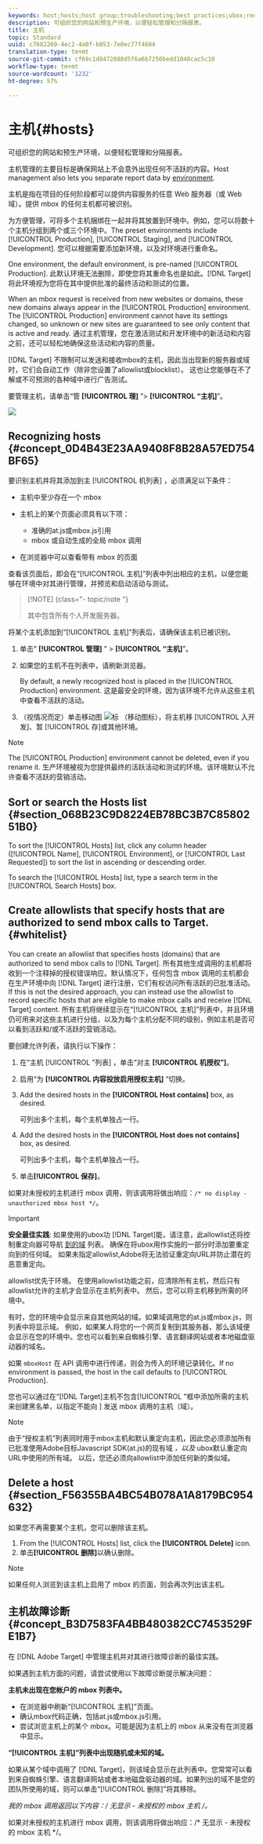```yaml
---
keywords: host;hosts;host group;troubleshooting;best practices;ubox;redirects;redirect;whitelist;allowlist;blacklist;blocklist
description: 可组织您的网站和预生产环境，以便轻松管理和分隔报表。
title: 主机
topic: Standard
uuid: c7682269-4ec2-4a0f-b053-7e0ec77f4604
translation-type: tm+mt
source-git-commit: cf69c1d8472088d5f6a6b7250bedd1048cac5c10
workflow-type: tm+mt
source-wordcount: '1232'
ht-degree: 57%

---
```



# 主机{#hosts}

可组织您的网站和预生产环境，以便轻松管理和分隔报表。

主机管理的主要目标是确保网站上不会意外出现任何不活跃的内容。Host management also lets you separate report data by [environment](/help/administrating-target/environments.md).

主机是指在项目的任何阶段都可以提供内容服务的任意 Web 服务器（或 Web 域）。提供 mbox 的任何主机都可被识别。

为方便管理，可将多个主机捆绑在一起并将其放置到环境中。例如，您可以将数十个主机分组到两个或三个环境中。The preset environments include [!UICONTROL Production], [!UICONTROL Staging], and [!UICONTROL Development]. 您可以根据需要添加新环境，以及对环境进行重命名。

One environment, the default environment, is pre-named [!UICONTROL Production]. 此默认环境无法删除，即使您将其重命名也是如此。[!DNL Target] 将此环境视为您将在其中提供批准的最终活动和测试的位置。

When an mbox request is received from new websites or domains, these new domains always appear in the [!UICONTROL Production] environment. The [!UICONTROL Production] environment cannot have its settings changed, so unknown or new sites are guaranteed to see only content that is active and ready. 通过主机管理，您在激活测试和开发环境中的新活动和内容之前，还可以轻松地确保这些活动和内容的质量。

[!DNL Target] 不限制可以发送和接收mbox的主机，因此当出现新的服务器或域时，它们会自动工作（除非您设置了allowlist或blocklist）。 这也让您能够在不了解或不可预测的各种域中进行广告测试。

要管理主机，请单击“管 **[!UICONTROL 理]** ”> **[!UICONTROL “主机]**”。

![](assets/hosts_list.png)

## Recognizing hosts {#concept_0D4B43E23AA9408F8B28A57ED754BF65}

要识别主机并将其添加到主 [!UICONTROL 机列表] ，必须满足以下条件：

* 主机中至少存在一个 mbox
* 主机上的某个页面必须具有以下项：

   * 准确的at.js或mbox.js引用
   * mbox 或自动生成的全局 mbox 调用

* 在浏览器中可以查看带有 mbox 的页面

查看该页面后，即会在“[!UICONTROL 主机]”列表中列出相应的主机，以便您能够在环境中对其进行管理，并预览和启动活动与测试。

>[!NOTE] {class=&quot;- topic/note &quot;}
>
>其中包含所有个人开发服务器。

将某个主机添加到“[!UICONTROL 主机]”列表后，请确保该主机已被识别。

1. 单击“ **[!UICONTROL 管理]** ” > **[!UICONTROL “主机]**”。
1. 如果您的主机不在列表中，请刷新浏览器。

   By default, a newly recognized host is placed in the [!UICONTROL Production] environment. 这是最安全的环境，因为该环境不允许从这些主机中查看不活跃的活动。

1. （视情况而定）单击移动图 ![标](/help/administrating-target/assets/icon-move.png) （移动图标），将主机移 [!UICONTROL 入开发]、暂 [!UICONTROL 存]或其他环境。

>[!NOTE]
>
>The [!UICONTROL Production] environment cannot be deleted, even if you rename it. 生产环境被视为您提供最终的活跃活动和测试的环境。该环境默认不允许查看不活跃的营销活动。

## Sort or search the Hosts list {#section_068B23C9D8224EB78BC3B7C8580251B0}

To sort the [!UICONTROL Hosts] list, click any column header ([!UICONTROL Name], [!UICONTROL Environment], or [!UICONTROL Last Requested]) to sort the list in ascending or descending order.

To search the [!UICONTROL Hosts] list, type a search term in the [!UICONTROL Search Hosts] box.

## Create allowlists that specify hosts that are authorized to send mbox calls to Target. {#whitelist}

You can create an allowlist that specifies hosts (domains) that are authorized to send mbox calls to [!DNL Target]. 所有其他生成调用的主机都将收到一个注释掉的授权错误响应。默认情况下，任何包含 mbox 调用的主机都会在生产环境中向 [!DNL Target] 进行注册，它们有权访问所有活跃的已批准活动。If this is not the desired approach, you can instead use the allowlist to record specific hosts that are eligible to make mbox calls and receive [!DNL Target] content. 所有主机将继续显示在“[!UICONTROL 主机]”列表中，并且环境仍可用来对这些主机进行分组，以及为每个主机分配不同的级别，例如主机是否可以看到活跃和/或不活跃的营销活动。

要创建允许列表，请执行以下操作：

1. 在“主机 [!UICONTROL ”列表] ，单击“对主 **[!UICONTROL 机授权”]**。
1. 启用“为 **[!UICONTROL 内容投放启用授权主机]** ”切换。
1. Add the desired hosts in the **[!UICONTROL Host contains]** box, as desired.

   可列出多个主机，每个主机单独占一行。

1. Add the desired hosts in the **[!UICONTROL Host does not contains]** box, as desired.

   可列出多个主机，每个主机单独占一行。

1. 单击&#x200B;**[!UICONTROL 保存]**。

如果对未授权的主机进行 mbox 调用，则该调用将做出响应：`/* no display - unauthorized mbox host */`。

>[!IMPORTANT]
>
>**安全最佳实践**: 如果使用的ubox功 [!DNL Target]能，请注意，此allowlist还将控制重定向器可导航 [到的域](/help/c-implementing-target/c-non-javascript-based-implementation/working-with-redirectors.md) 列表。 确保在将ubox用作实施的一部分时添加要重定向到的任何域。 如果未指定allowlist,Adobe将无法验证重定向URL并防止潜在的恶意重定向。
>
>allowlist优先于环境。 在使用allowlist功能之前，应清除所有主机，然后只有allowlist允许的主机才会显示在主机列表中。 然后，您可以将主机移到所需的环境中。

有时，您的环境中会显示来自其他网站的域。如果域调用您的at.js或mbox.js，则列表中将显示域。 例如，如果某人将您的一个网页复制到其服务器，那么该域便会显示在您的环境中。您也可以看到来自蜘蛛引擎、语言翻译网站或者本地磁盘驱动器的域名。

如果 `mboxHost` 在 API 调用中进行传递，则会为传入的环境记录转化。If no environment is passed, the host in the call defaults to [!UICONTROL Production].

您也可以通过在“[!DNL Target]主机不包含[!UICONTROL ”框中添加所需的主机来创建黑名单，以指定不能向 ] 发送 mbox 调用的主机（域）。

>[!NOTE]
>
>由于“授权主机”列表同时用于mbox主机和默认重定向主机，因此您必须添加所有已批准使用Adobe目标Javascript SDK(at.js)的现有域 *，以及* ubox默认重定向URL中使用的所有域。 以后，您还必须向allowlist中添加任何新的类似域。

## Delete a host {#section_F56355BA4BC54B078A1A8179BC954632}

如果您不再需要某个主机，您可以删除该主机。

1. From the [!UICONTROL Hosts] list, click the **[!UICONTROL Delete]** icon.
1. 单击&#x200B;**[!UICONTROL 删除]**&#x200B;以确认删除。

>[!NOTE]
>
>如果任何人浏览到该主机上启用了 mbox 的页面，则会再次列出该主机。

## 主机故障诊断 {#concept_B3D7583FA4BB480382CC7453529FE1B7}

在 [!DNL Adobe Target] 中管理主机并对其进行故障诊断的最佳实践。

如果遇到主机方面的问题，请尝试使用以下故障诊断提示解决问题：

**主机未出现在您帐户的 mbox 列表中。**

* 在浏览器中刷新“[!UICONTROL 主机]”页面。
* 确认mbox代码正确，包括at.js或mbox.js引用。
* 尝试浏览主机上的某个 mbox。可能是因为主机上的 mbox 从来没有在浏览器中显示。

**“[!UICONTROL 主机]”列表中出现随机或未知的域。**

如果从某个域中调用了 [!DNL Target]，则该域会显示在此列表中。您常常可以看到来自蜘蛛引擎、语言翻译网站或者本地磁盘驱动器的域。如果列出的域不是您的团队所使用的域，则可以单击“[!UICONTROL 删除]”将其移除。

**我的 mbox 调用返回以下内容：/* 无显示 - 未授权的 mbox 主机 */。**

如果对未授权的主机进行 mbox 调用，则该调用将做出响应：/* 无显示 - 未授权的 mbox 主机 */。
